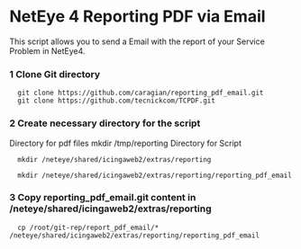 
# NetEye 4 Reporting PDF via Email

This script allows you to send a Email with the report of your Service Problem in NetEye4.

### 1 Clone Git directory
      git clone https://github.com/caragian/reporting_pdf_email.git
      git clone https://github.com/tecnickcom/TCPDF.git
     
### 2 Create necessary directory for the script
Directory for pdf files
      mkdir /tmp/reporting
Directory for Script

      mkdir /neteye/shared/icingaweb2/extras/reporting
      
      mkdir /neteye/shared/icingaweb2/extras/reporting/reporting_pdf_email
      
### 3 Copy reporting_pdf_email.git content in /neteye/shared/icingaweb2/extras/reporting
      cp /root/git-rep/report_pdf_email/* /neteye/shared/icingaweb2/extras/reporting/reporting_pdf_email
      
